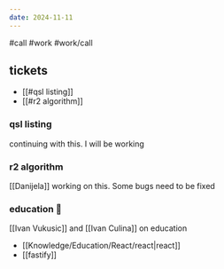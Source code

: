```yaml
---
date: 2024-11-11
---
```

#call 
#work
#work/call 

## tickets

- [[#qsl listing]]
- [[#r2 algorithm]]

### qsl listing

continuing with this. I will be working

### r2 algorithm

[[Danijela]] working on this. Some bugs need to be fixed

### education 🎒

[[Ivan Vukusic]] and [[Ivan Culina]] on education
- [[Knowledge/Education/React/react|react]]
- [[fastify]]
